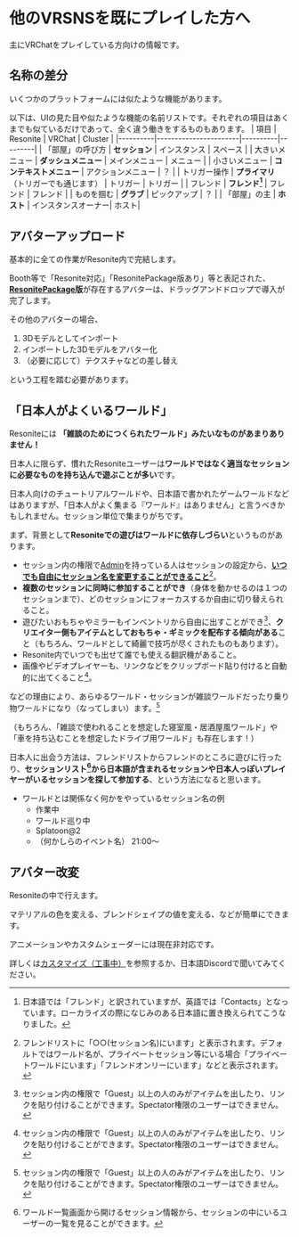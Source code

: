 # 他のVRSNSを既にプレイした方へ
主にVRChatをプレイしている方向けの情報です。

## 名称の差分
いくつかのプラットフォームには似たような機能があります。

以下は、UIの見た目や似たような機能の名前リストです。それぞれの項目はあくまでも似ているだけであって、全く違う働きをするものもあります。
| 項目       | Resonite              | VRChat   | Cluster |
|----------|-----------------------|----------|---------|
| 「部屋」の呼び方 | **セッション**             | インスタンス   | スペース    |
| 大きいメニュー  | **ダッシュメニュー**          | メインメニュー  | メニュー    |
| 小さいメニュー  | **コンテキストメニュー**        | アクションメニュー | ？       |
| トリガー操作   | **プライマリ**</br>（トリガーでも通じます） | トリガー     | トリガー    |
| フレンド     | **フレンド[^friend]**     | フレンド   | フレンド    |
| ものを掴む    | **グラブ**               | ピックアップ   | ？       |
| 「部屋」の主   | **ホスト** | インスタンスオーナー| ホスト|             

[^friend]: 日本語では「フレンド」と訳されていますが、英語では「Contacts」となっています。ローカライズの際になじみのある日本語に置き換えられてこうなりました。



## アバターアップロード
基本的に全ての作業がResonite内で完結します。

Booth等で「Resonite対応」「ResonitePackage版あり」等と表記された、**[ResonitePackage](../media/resonitePackage.md)版**が存在するアバターは、ドラッグアンドドロップで導入が完了します。

その他のアバターの場合、
1. 3Dモデルとしてインポート
2. インポートした3Dモデルをアバター化
3. （必要に応じて）テクスチャなどの差し替え

という工程を踏む必要があります。
## 「日本人がよくいるワールド」
Resoniteには **「雑談のためにつくられたワールド」みたいなものがあまりありません！**

日本人に限らず、慣れたResoniteユーザーは**ワールドではなく適当なセッションに必要なものを持ち込んで遊ぶことが多い**です。

日本人向けのチュートリアルワールドや、日本語で書かれたゲームワールドなどはありますが、「日本人がよく集まる『ワールド』はありません」と言うべきかもしれません。セッション単位で集まりがちです。

まず、背景として**Resoniteでの遊びはワールドに依存しづらい**というものがあります。
- セッション内の権限で[Admin](../session/permission.md#権限の種類)を持っている人はセッションの設定から、**[いつでも自由にセッション名を変更することができること](../session/manageSession.md#セッション名)**[^showOnContacts]。
- **複数のセッションに同時に参加することができ**（身体を動かせるのは１つのセッションまで）、どのセッションにフォーカスするか自由に切り替えられること。
- 遊びたいおもちゃやミラーもインベントリから自由に出すことができ[^itemPermission]、**クリエイター側もアイテムとしておもちゃ・ギミックを配布する傾向がある**こと（もちろん、ワールドとして綺麗で技巧が尽くされたものもあります）。
- Resonite内でいつでも出せて誰でも使える翻訳機があること。
- 画像やビデオプレイヤーも、リンクなどをクリップボード貼り付けると自動的に出てくること[^itemPermission]。

などの理由により、あらゆるワールド・セッションが雑談ワールドだったり乗り物ワールドになり（なってしまい）ます。[^itemPermission]

（もちろん、「雑談で使われることを想定した寝室風・居酒屋風ワールド」や「車を持ち込むことを想定したドライブ用ワールド」も存在します！）

日本人に出会う方法は、フレンドリストからフレンドのところに遊びに行ったり、**セッションリスト[^sessionInfo]から日本語が含まれるセッションや日本人っぽいプレイヤーがいるセッションを探して参加する**、という方法になると思います。

- ワールドとは関係なく何かをやっているセッション名の例
  - 作業中
  - ワールド巡り中
  - Splatoon@2
  - （何かしらのイベント名） 21:00～
[^showOnContacts]: フレンドリストに「○○(セッション名)にいます」と表示されます。デフォルトではワールド名が、プライベートセッション等にいる場合「プライベートワールドにいます」「フレンドオンリーにいます」などと表示されます。
[^itemPermission]: セッション内の権限で「Guest」以上の人のみがアイテムを出したり、リンクを貼り付けることができます。Spectator権限のユーザーはできません。
[^sessionInfo]: ワールド一覧画面から開けるセッション情報から、セッションの中にいるユーザーの一覧を見ることができます。
## アバター改変
Resoniteの中で行えます。

マテリアルの色を変える、ブレンドシェイプの値を変える、などが簡単にできます。

アニメーションやカスタムシェーダーには現在非対応です。

詳しくは[カスタマイズ（工事中）](../customize/customize.md)を参照するか、日本語Discordで聞いてみてください。